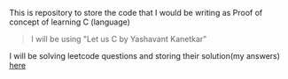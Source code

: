 This is repository to store the code that I would be writing as Proof of concept of learning C (language)

> I will be using "Let us C by Yashavant Kanetkar"

I will be solving leetcode questions and storing their solution(my answers) [here](./leetCode/)